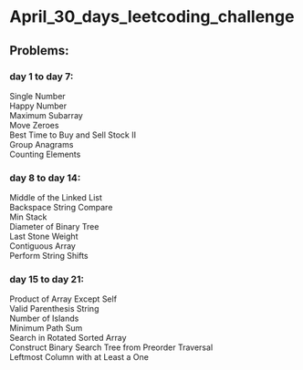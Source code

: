 # April_30_days_leetcoding_challenge
## Problems:

### day 1 to day 7:
  Single Number <br />
  Happy Number <br />
  Maximum Subarray <br />
  Move Zeroes <br />
  Best Time to Buy and Sell Stock II <br />
  Group Anagrams <br />
  Counting Elements <br />
  
### day 8 to day 14:
  Middle of the Linked List <br />
  Backspace String Compare <br />
  Min Stack <br />
  Diameter of Binary Tree <br />
  Last Stone Weight <br />
  Contiguous Array <br />
  Perform String Shifts <br />
  
### day 15 to day 21:
  Product of Array Except Self <br />
  Valid Parenthesis String <br />
  Number of Islands <br />
  Minimum Path Sum <br />
  Search in Rotated Sorted Array <br />
  Construct Binary Search Tree from Preorder Traversal <br />
  Leftmost Column with at Least a One <br />
